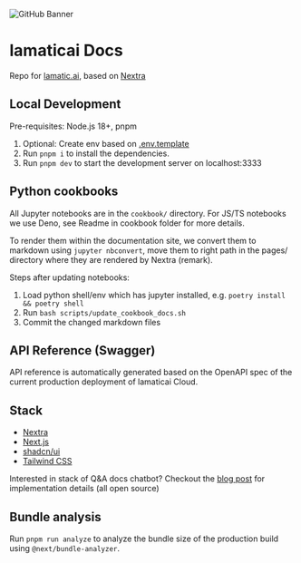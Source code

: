 ![GitHub Banner](https://github.com/lamaticai/lamaticai-docs/assets/2834609/e403ad73-73fa-43f0-9925-292b05ce58de)

# lamaticai Docs

Repo for [lamatic.ai](https://lamatic.ai), based on [Nextra](https://nextra.site/)

## Local Development

Pre-requisites: Node.js 18+, pnpm

1. Optional: Create env based on [.env.template](./.env.template)
2. Run `pnpm i` to install the dependencies.
3. Run `pnpm dev` to start the development server on localhost:3333

## Python cookbooks

All Jupyter notebooks are in the `cookbook/` directory. For JS/TS notebooks we use Deno, see Readme in cookbook folder for more details.

To render them within the documentation site, we convert them to markdown using `jupyter nbconvert`, move them to right path in the pages/ directory where they are rendered by Nextra (remark).

Steps after updating notebooks:

1. Load python shell/env which has jupyter installed, e.g. `poetry install && poetry shell`
2. Run `bash scripts/update_cookbook_docs.sh`
3. Commit the changed markdown files

## API Reference (Swagger)

API reference is automatically generated based on the OpenAPI spec of the current production deployment of lamaticai Cloud.

## Stack

- [Nextra](https://nextra.site/)
- [Next.js](https://nextjs.org/)
- [shadcn/ui](https://ui.shadcn.com)
- [Tailwind CSS](https://tailwindcss.com/)

Interested in stack of Q&A docs chatbot? Checkout the [blog post](https://lamatic.ai/blog/qa-chatbot-for-lamaticai-docs) for implementation details (all open source)

## Bundle analysis

Run `pnpm run analyze` to analyze the bundle size of the production build using `@next/bundle-analyzer`.
